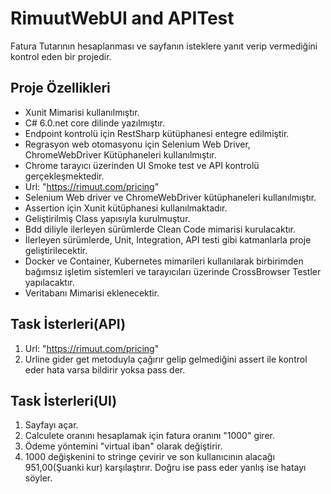 # RimuutWebUI and APITest
Fatura Tutarının hesaplanması ve sayfanın isteklere yanıt verip vermediğini kontrol eden bir projedir. 
## Proje Özellikleri
* Xunit Mimarisi kullanılmıştır.
* C# 6.0.net core dilinde yazılmıştır.
* Endpoint kontrolü için RestSharp kütüphanesi entegre edilmiştir.
* Regrasyon web otomasyonu için Selenium Web Driver, ChromeWebDriver Kütüphaneleri kullanılmıştır.
* Chrome tarayıcı üzerinden UI Smoke test ve API kontrolü gerçekleşmektedir.
* Url: "https://rimuut.com/pricing"
* Selenium Web driver ve ChromeWebDriver kütüphaneleri kullanılmıştır.
* Assertion için Xunit kütüphanesi kullanılmaktadır.
* Geliştirilmiş Class yapısıyla kurulmuştur.
* Bdd diliyle ilerleyen sürümlerde Clean Code mimarisi kurulacaktır.
* İlerleyen sürümlerde, Unit, Integration, API testi gibi katmanlarla proje geliştirilecektir.
* Docker ve Container, Kubernetes mimarileri kullanılarak birbirimden bağımsız işletim sistemleri ve tarayıcıları üzerinde CrossBrowser Testler yapılacaktır.
* Veritabanı Mimarisi eklenecektir.

## Task İsterleri(API)
1. Url: "https://rimuut.com/pricing" 
2. Urline gider get metoduyla çağırır gelip gelmediğini assert ile kontrol eder hata varsa bildirir yoksa pass der.

## Task İsterleri(UI)
1. Sayfayı açar.
2. Calculete oranını hesaplamak için fatura oranını "1000" girer.
3. Ödeme yöntemini "virtual iban" olarak değiştirir.
4. 1000 değişkenini to stringe çevirir ve son kullanıcının alacağı 951,00(Şuanki kur) karşılaştırır. Doğru ise pass eder yanlış ise hatayı söyler.
